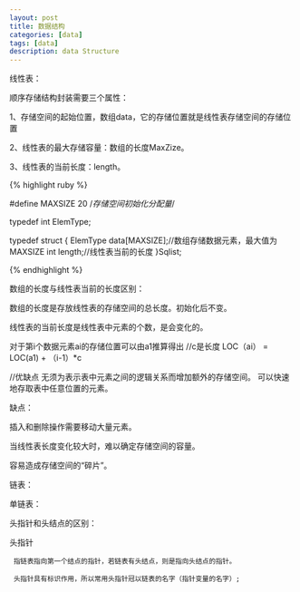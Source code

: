 ```yaml
---
layout: post
title: 数据结构
categories: [data]
tags: [data]
description: data Structure
---
```


线性表：

顺序存储结构封装需要三个属性：

1、存储空间的起始位置，数组data，它的存储位置就是线性表存储空间的存储位置

2、线性表的最大存储容量：数组的长度MaxZize。

3、线性表的当前长度：length。

{% highlight ruby %}

#define MAXSIZE 20 /*存储空间初始化分配量*/

typedef int ElemType;

typedef struct
{
	ElemType data[MAXSIZE];//数组存储数据元素，最大值为MAXSIZE
	int length;//线性表当前的长度
}Sqlist;

{% endhighlight %}

数组的长度与线性表当前的长度区别：

数组的长度是存放线性表的存储空间的总长度。初始化后不变。

线性表的当前长度是线性表中元素的个数，是会变化的。

对于第i个数据元素ai的存储位置可以由a1推算得出
//c是长度
LOC（ai） = LOC(a1) + （i-1）*c

//优缺点
无须为表示表中元素之间的逻辑关系而增加额外的存储空间。
可以快速地存取表中任意位置的元素。

缺点：

插入和删除操作需要移动大量元素。

当线性表长度变化较大时，难以确定存储空间的容量。

容易造成存储空间的“碎片”。

链表：

单链表：

头指针和头结点的区别：

头指针
  
     指链表指向第一个结点的指针，若链表有头结点，则是指向头结点的指针。

     头指针具有标识作用，所以常用头指针冠以链表的名字（指针变量的名字）;

